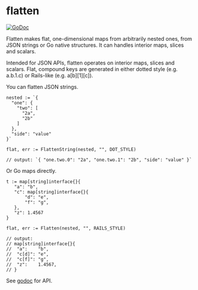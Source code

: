 flatten
=======

[![GoDoc](https://godoc.org/github.com/jeremywohl/flatten?status.png)](https://godoc.org/github.com/jeremywohl/flatten)

Flatten makes flat, one-dimensional maps from arbitrarily nested ones, from JSON strings or Go native structures.  It can handles interior maps, slices and scalars.

Intended for JSON APIs, flatten operates on interior maps, slices and scalars.  Flat, compound
keys are generated in either dotted style (e.g. a.b.1.c) or Rails-like (e.g. a[b][1][c]).

You can flatten JSON strings.

    nested := `{
      "one": {
        "two": [
          "2a",
          "2b"
        ]
      },
      "side": "value"
    }`
    
    flat, err := FlattenString(nested, "", DOT_STYLE)
    
    // output: `{ "one.two.0": "2a", "one.two.1": "2b", "side": "value" }`

Or Go maps directly.

    t := map[string]interface{}{
       "a": "b",
       "c": map[string]interface{}{
           "d": "e",
           "f": "g",
       },
       "z": 1.4567
    }
    
    flat, err := Flatten(nested, "", RAILS_STYLE)
    
    // output:
    // map[string]interface{}{
    //  "a":    "b",
    //  "c[d]": "e",
    //  "c[f]": "g",
    //  "z":    1.4567,
    // }

See [godoc](https://godoc.org/github.com/jeremywohl/flatten) for API.
